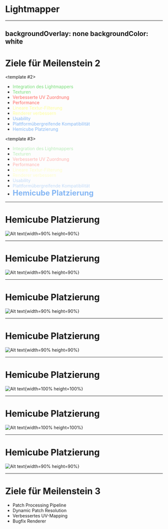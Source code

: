 # Lightmapper
<style>
img {
  image-rendering: pixelated;
}
</style>

---
backgroundOverlay: none
backgroundColor: white
---

# Ziele für Meilenstein 2

<v-switch>
<template #0>

- Integration des Lightmappers
- Texturen
- Verbesserte UV Zuordnung
- Performance
- Lineare Textur-Filterung
- Renderer verbessern
</template>
<template #1>

- <span style="color: #77dd77;">Integration des Lightmappers</span>
- <span style="color: #77dd77;">Texturen</span>
- <span style="color: #ff6961;">Verbesserte UV Zuordnung</span>
- <span style="color: #ff6961;">Performance</span>
- <span style="color: #fdfd96;">Lineare Textur-Filterung</span>
- <span style="color: #fdfd96;">Renderer verbessern</span>
</template>

<template #2>

- <span style="color: #77dd77;">Integration des Lightmappers</span>
- <span style="color: #77dd77;">Texturen</span>
- <span style="color: #ff6961;">Verbesserte UV Zuordnung</span>
- <span style="color: #ff6961;">Performance</span>
- <span style="color: #fdfd96;">Lineare Textur-Filterung</span>
- <span style="color: #fdfd96;">Renderer verbessern</span>
- <span style="color: #84b6f4;">Usability</span>
- <span style="color: #84b6f4;">Plattformübergreifende Kompatibilität</span>
- <span style="color: #84b6f4;">Hemicube Platzierung</span>
</template>

<template #3>

- <span style="color: #77dd77;opacity: 0.5;">Integration des Lightmappers</span>
- <span style="color: #77dd77;opacity: 0.5;">Texturen</span>
- <span style="color: #ff6961;opacity: 0.5;">Verbesserte UV Zuordnung</span>
- <span style="color: #ff6961;opacity: 0.5;">Performance</span>
- <span style="color: #fdfd96;opacity: 0.5;">Lineare Textur-Filterung</span>
- <span style="color: #fdfd96;opacity: 0.5;">Renderer verbessern</span>
- <span style="color: #84b6f4;opacity: 0.5;">Usability</span>
- <span style="color: #84b6f4;opacity: 0.5;">Plattformübergreifende Kompatibilität</span>
- **<span style="color: #84b6f4; font-size: 24px;">Hemicube Platzierung</span>**
</template>
</v-switch>

---

# Hemicube Platzierung

![Alt text](/img/fabian/img_hemicube_placement.png){width=90% height=90%}

---

# Hemicube Platzierung

![Alt text](/img/fabian/img_hemicube_pov.png){width=90% height=90%}

---

# Hemicube Platzierung

![Alt text](/img/fabian/img_hemicube_placement.png){width=90% height=90%}

---

# Hemicube Platzierung

![Alt text](/img/fabian/img_ref.png){width=90% height=90%}

---


# Hemicube Platzierung
<style>
img {
  image-rendering: pixelated;
}
</style>
![Alt text](/img/fabian/img_uvs.png){width=100% height=100%}

---

# Hemicube Platzierung
<style>
img {
  image-rendering: pixelated;
}
</style>
![Alt text](/img/fabian/img_lm_nofill.png){width=100% height=100%}

---

# Hemicube Platzierung
<style>
img {
  image-rendering: pixelated;
}
</style>
![Alt text](/img/fabian/img_lm_filled.png){width=90% height=90%}

---

# Ziele für Meilenstein 3

- Patch Processing Pipeline
- Dynamic Patch Resolution
- Verbessertes UV-Mapping
- Bugfix Renderer


